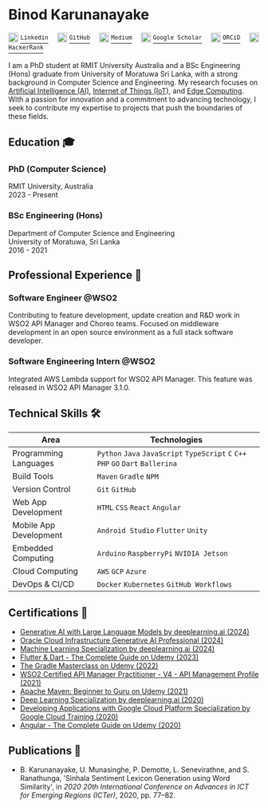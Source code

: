 # Binod Karunanayake

<link rel="icon" type="image/png" href="https://media.licdn.com/dms/image/v2/D5603AQHup07GRCU4MQ/profile-displayphoto-shrink_200_200/profile-displayphoto-shrink_200_200/0/1683479430365?e=2147483647&v=beta&t=JMWl2GKptzmxDuCz7RbAYlsrDJ1niTl5eZ7mEn92tts">

<p>
  <a href="#"><img src="https://static.licdn.com/aero-v1/sc/h/akt4ae504epesldzj74dzred8" width="20"></a> <a href="https://linkedin.com/in/binodmx"><sup><tt>Linkedin</tt></sup></a>&emsp;
  <a href="#"><img src="https://github.githubassets.com/favicons/favicon.svg" width="20"></a> <a href="https://github.com/binodmx"><sup><tt>GitHub</tt></sup></a>&emsp;
  <a href="#"><img src="https://miro.medium.com/v2/5d8de952517e8160e40ef9841c781cdc14a5db313057fa3c3de41c6f5b494b19" width="20"></a> <a href="https://binodmx.medium.com"><sup><tt>Medium</tt></sup></a>&emsp;
  <a href="#"><img src="https://scholar.google.com/favicon.ico" width="20"></a> <a href="https://scholar.google.com/citations?user=nlbLUJ0AAAAJ"><sup><tt>Google Scholar</tt></sup></a>&emsp;
  <a href="#"><img src="https://orcid.org/assets/icons/favicon.ico" width="20"></a> <a href="https://orcid.org/0000-0002-0426-1190"><sup><tt>ORCiD</tt></sup></a>&emsp;
  <a href="#"><img src="https://hrcdn.net/fcore/assets/favicon-ddc852f75a.png" width="20"></a> <a href="https://www.hackerrank.com/profile/binod16"><sup><tt>HackerRank</tt></sup></a>&emsp;
</p>

<!-- https://www.kaggle.com/binodmx -->

I am a PhD student at RMIT University Australia and a BSc Engineering (Hons) graduate from University of Moratuwa Sri Lanka, with a strong background in Computer Science and Engineering. My research focuses on <u>Artificial Intelligence (AI)</u>, <u>Internet of Things (IoT)</u>, and <u>Edge Computing</u>. With a passion for innovation and a commitment to advancing technology, I seek to contribute my expertise to projects that push the boundaries of these fields.

## Education 🎓

### PhD (Computer Science)
RMIT University, Australia<br>
2023 - Present

### BSc Engineering (Hons)
Department of Computer Science and Engineering<br>
University of Moratuwa, Sri Lanka<br>
2016 - 2021


## Professional Experience 💼

### Software Engineer @WSO2

Contributing to feature development, update creation and R&D work in WSO2 API Manager and Choreo teams. Focused on middleware development in an open source environment as a full stack software developer.


### Software Engineering Intern @WSO2

Integrated AWS Lambda support for WSO2 API Manager. This feature was released in WSO2 API Manager 3.1.0.

## Technical Skills 🛠️

|Area|Technologies|
|-|-|
|Programming Languages|`Python` `Java` `JavaScript` `TypeScript` `C` `C++` `PHP` `GO` `Dart` `Ballerina`|
|Build Tools|`Maven` `Gradle` `NPM`|
|Version Control|`Git` `GitHub`|
|Web App Development|`HTML` `CSS` `React` `Angular`|
|Mobile App Development|`Android Studio` `Flutter` `Unity`|
|Embedded Computing|`Arduino` `RaspberryPi` `NVIDIA Jetson`|
|Cloud Computing|`AWS` `GCP` `Azure`|
|DevOps & CI/CD|`Docker` `Kubernetes` `GitHub Workflows`|

## Certifications 🏅

- [Generative AI with Large Language Models by deeplearning.ai (2024)](https://www.coursera.org/account/accomplishments/verify/021DPGJ0LH34)
- [Oracle Cloud Infrastructure Generative AI Professional (2024)](https://catalog-education.oracle.com/pls/certview/sharebadge?id=FB85CE94E8D96A6C7260F60AC271B1D351C575039429A739E916072D22F6435F)
- [Machine Learning Specialization by deeplearning.ai (2024)](https://www.coursera.org/account/accomplishments/specialization/BAR4Y6FC3766)
- [Flutter & Dart - The Complete Guide on Udemy (2023)](https://www.udemy.com/certificate/UC-ea4ba8ab-5bff-4f9e-a701-b4acb885652c/)
- [The Gradle Masterclass on Udemy (2022)](https://www.udemy.com/certificate/UC-27198337-8d31-4e1d-bb48-2487fc6cf0b8/)
- [WSO2 Certified API Manager Practitioner - V4 - API Management Profile (2021)](https://certification.wso2.com/web/certificate/XPEF9Z)
- [Apache Maven: Beginner to Guru on Udemy (2021)](https://www.udemy.com/certificate/UC-d9daf6d1-1656-417c-9168-54892adabfa0/)
- [Deep Learning Specialization by deeplearning.ai (2020)](https://www.coursera.org/account/accomplishments/specialization/certificate/KTR79TML9CWH)
- [Developing Applications with Google Cloud Platform Specialization by Google Cloud Training (2020)](https://www.coursera.org/account/accomplishments/specialization/certificate/8YCWQP6Y63XH)
- [Angular - The Complete Guide on Udemy (2020)](https://www.udemy.com/certificate/UC-c2ad733c-9d87-4fd9-8897-2083b4daad1f/)

## Publications 📄

- B. Karunanayake, U. Munasinghe, P. Demotte, L. Senevirathne, and S. Ranathunga, 'Sinhala Sentiment Lexicon Generation using Word Similarity', in *2020 20th International Conference on Advances in ICT for Emerging Regions (ICTer)*, 2020, pp. 77–82.
